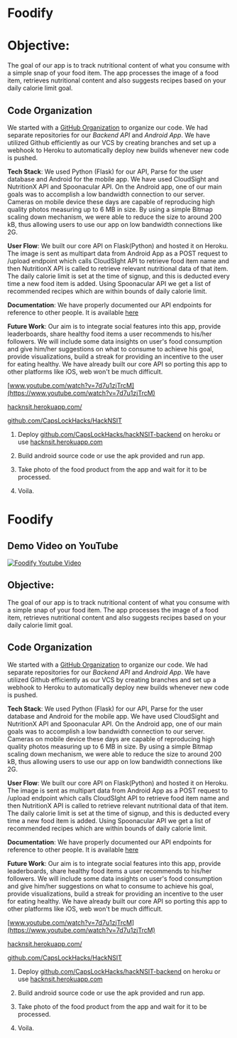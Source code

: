 # Foodify

# Objective: 
The goal of our app is to track nutritional content of what you consume with a simple snap of your food item. The app processes the image of a food item, retrieves nutritional content and also suggests recipes based on your daily calorie limit goal.

## Code Organization

We started with a [GitHub Organization](http://github.com/CapsLockHacks/) to organize our code. We had separate repositories for our *Backend API* and *Android App*. We have utilized Github efficiently as our VCS by creating branches and set up a webhook to Heroku to automatically deploy new builds whenever new code is pushed.

**Tech Stack**: We used Python (Flask) for our API, Parse for the user database and Android for the mobile app. We have used CloudSight and NutritionX API and Spoonacular API. On the Android app, one of our main goals was to accomplish a low bandwidth connection to our server. Cameras on mobile device these days are capable of reproducing high quality photos measuring up to 6 MB in size. By using a simple Bitmap scaling down mechanism, we were able to reduce the size to around 200 kB, thus allowing users to use our app on low bandwidth connections like 2G. 

**User Flow**:
We built our core API on Flask(Python) and hosted it on Heroku. The image is sent as multipart data from Android App as a POST request to /upload endpoint which calls CloudSIght API to retrieve food item name and then NutritionX API is called to retrieve relevant nutritional data of that item. The daily calorie limit is set at the time of signup, and this is deducted every time a new food item is added. Using Spoonacular API we get a list of recommended recipes which are within bounds of daily calorie limit.

**Documentation**: We have properly documented our API endpoints for reference to other people. It is available [here](https://anypoint.mulesoft.com/apiplatform/rhnvrm/#/portals/organizations/ba699460-af7b-4192-b37f-7e7d635c9a8a/apis/62058/versions/64448)

**Future Work**: Our aim is to integrate social features into this app, provide leaderboards, share healthy food items a user recommends to his/her followers. We will include some data insights on user's food consumption and give him/her suggestions on what to consume to achieve his goal, provide visualizations, build a streak for providing an incentive to the user for eating healthy. We have already built our core API so porting this app to other platforms like iOS, web won't be much difficult. 


[www.youtube.com/watch?v=7d7u1zjTrcM](https://www.youtube.com/watch?v=7d7u1zjTrcM)

[hacknsit.herokuapp.com/](https://hacknsit.herokuapp.com/)

[github.com/CapsLockHacks/HackNSIT](https://github.com/CapsLockHacks/HackNSIT)

1. Deploy [github.com/CapsLockHacks/hackNSIT-backend](https://github.com/CapsLockHacks/hackNSIT-backend) on heroku or use [hacknsit.herokuapp.com](https://hacknsit.herokuapp.com/)

2. Build android source code or use the apk provided and run app.

3. Take photo of the food product from the app and wait for it to be processed.

4. Voila.


# Foodify

## Demo Video on YouTube

[![Foodify Youtube Video](https://img.youtube.com/vi/7d7u1zjTrcM/0.jpg)](https://www.youtube.com/watch?v=7d7u1zjTrcM)

## Objective: 
The goal of our app is to track nutritional content of what you consume with a simple snap of your food item. The app processes the image of a food item, retrieves nutritional content and also suggests recipes based on your daily calorie limit goal.

## Code Organization

We started with a [GitHub Organization](http://github.com/CapsLockHacks/) to organize our code. We had separate repositories for our *Backend API* and *Android App*. We have utilized Github efficiently as our VCS by creating branches and set up a webhook to Heroku to automatically deploy new builds whenever new code is pushed.

**Tech Stack**: We used Python (Flask) for our API, Parse for the user database and Android for the mobile app. We have used CloudSight and NutritionX API and Spoonacular API. On the Android app, one of our main goals was to accomplish a low bandwidth connection to our server. Cameras on mobile device these days are capable of reproducing high quality photos measuring up to 6 MB in size. By using a simple Bitmap scaling down mechanism, we were able to reduce the size to around 200 kB, thus allowing users to use our app on low bandwidth connections like 2G. 

**User Flow**:
We built our core API on Flask(Python) and hosted it on Heroku. The image is sent as multipart data from Android App as a POST request to /upload endpoint which calls CloudSIght API to retrieve food item name and then NutritionX API is called to retrieve relevant nutritional data of that item. The daily calorie limit is set at the time of signup, and this is deducted every time a new food item is added. Using Spoonacular API we get a list of recommended recipes which are within bounds of daily calorie limit.

**Documentation**: We have properly documented our API endpoints for reference to other people. It is available [here](https://anypoint.mulesoft.com/apiplatform/rhnvrm/#/portals/organizations/ba699460-af7b-4192-b37f-7e7d635c9a8a/apis/62058/versions/64448)

**Future Work**: Our aim is to integrate social features into this app, provide leaderboards, share healthy food items a user recommends to his/her followers. We will include some data insights on user's food consumption and give him/her suggestions on what to consume to achieve his goal, provide visualizations, build a streak for providing an incentive to the user for eating healthy. We have already built our core API so porting this app to other platforms like iOS, web won't be much difficult. 


[www.youtube.com/watch?v=7d7u1zjTrcM](https://www.youtube.com/watch?v=7d7u1zjTrcM)

[hacknsit.herokuapp.com/](https://hacknsit.herokuapp.com/)

[github.com/CapsLockHacks/HackNSIT](https://github.com/CapsLockHacks/HackNSIT)

1. Deploy [github.com/CapsLockHacks/hackNSIT-backend](https://github.com/CapsLockHacks/hackNSIT-backend) on heroku or use [hacknsit.herokuapp.com](https://hacknsit.herokuapp.com/)

2. Build android source code or use the apk provided and run app.

3. Take photo of the food product from the app and wait for it to be processed.

4. Voila.
